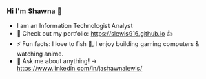 ### Hi I'm Shawna 👋

- I am an Information Technologist Analyst 
- 🔭 Check out my portfolio: https://slewis916.github.io 👍
- ⚡ Fun facts: I love to fish 🎣, I enjoy building gaming computers & watching anime.
- 💬 Ask me about anything! -> https://www.linkedin.com/in/jashawnalewis/
  

